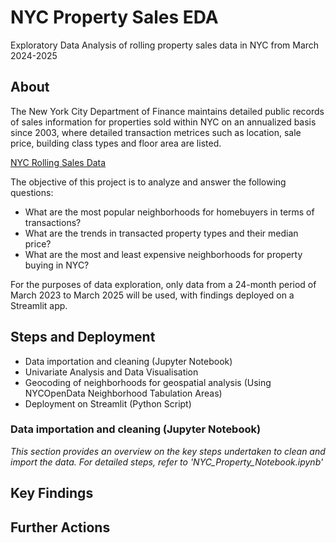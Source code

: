 # NYC Property Sales EDA 
Exploratory Data Analysis of rolling property sales data in NYC from March 2024-2025

## About 
The New York City Department of Finance maintains detailed public records of sales information for properties sold within NYC on an annualized basis since 2003, where detailed transaction metrices such as location, sale price, building class types and floor area are listed. 

[NYC Rolling Sales Data](https://www.nyc.gov/site/finance/property/property-rolling-sales-data.page)

The objective of this project is to analyze and answer the following questions: 

- What are the most popular neighborhoods for homebuyers in terms of transactions?
- What are the trends in transacted property types and their median price?
- What are the most and least expensive neighborhoods for property buying in NYC?

For the purposes of data exploration, only data from a 24-month period of March 2023 to March 2025 will be used, with findings deployed on a Streamlit app. 

## Steps and Deployment 
- Data importation and cleaning (Jupyter Notebook)
- Univariate Analysis and Data Visualisation
- Geocoding of neighborhoods for geospatial analysis (Using NYCOpenData Neighborhood Tabulation Areas)
- Deployment on Streamlit (Python Script)

### Data importation and cleaning (Jupyter Notebook)
*This section provides an overview on the key steps undertaken to clean and import the data. For detailed steps, refer to 'NYC_Property_Notebook.ipynb'*

## Key Findings 
<To be added>

## Further Actions 
